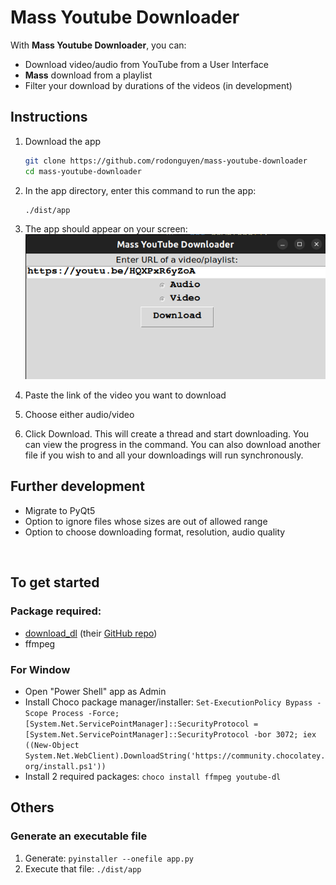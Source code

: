 # Mass Youtube Downloader
With **Mass Youtube Downloader**, you can:
- Download video/audio from YouTube from a User Interface
- **Mass** download from a playlist
- Filter your download by durations of the videos (in development)

## Instructions
1. Download the app
    ```bash
    git clone https://github.com/rodonguyen/mass-youtube-downloader 
    cd mass-youtube-downloader
    ```

2. In the app directory, enter this command  to run the app:  
    ```bash
    ./dist/app
    ```

3. The app should appear on your screen:
  ![main interface](public/main_interface.png)

1. Paste the link of the video you want to download
1. Choose either audio/video
1. Click Download. This will create a thread and start downloading. You can view the progress in the command. You can also download another file if you wish to and all your downloadings will run synchronously.


## Further development
- Migrate to PyQt5
- Option to ignore files whose sizes are out of allowed range
- Option to choose downloading format, resolution, audio quality


<br>

## To get started
### Package required: 
- [download_dl](http://ytdl-org.github.io/youtube-dl/download.html) (their [GitHub repo](https://github.com/ytdl-org/youtube-dl))
- ffmpeg

### For Window
- Open "Power Shell" app as Admin
- Install Choco package manager/installer: `Set-ExecutionPolicy Bypass -Scope Process -Force; [System.Net.ServicePointManager]::SecurityProtocol = [System.Net.ServicePointManager]::SecurityProtocol -bor 3072; iex ((New-Object System.Net.WebClient).DownloadString('https://community.chocolatey.org/install.ps1'))`
- Install 2 required packages: `choco install ffmpeg youtube-dl`


## Others
### Generate an executable file
1. Generate: `pyinstaller --onefile app.py`
1. Execute that file:  `./dist/app`



